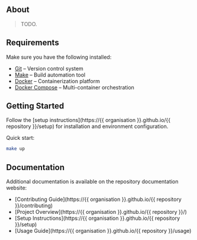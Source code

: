 ## About

> TODO.

## Requirements

Make sure you have the following installed:

- [Git](https://git-scm.com/) – Version control system
- [Make](https://www.gnu.org/software/make/) – Build automation tool
- [Docker](https://www.docker.com/) – Containerization platform
- [Docker Compose](https://docs.docker.com/compose/) – Multi-container orchestration

## Getting Started

Follow the [setup instructions](https://{{ organisation }}.github.io/{{ repository }}/setup) for installation and environment configuration.

Quick start:

```bash
make up
```

## Documentation

Additional documentation is available on the repository documentation website:

- [Contributing Guide](https://{{ organisation }}.github.io/{{ repository }}/contributing)
- [Project Overview](https://{{ organisation }}.github.io/{{ repository }}/)
- [Setup Instructions](https://{{ organisation }}.github.io/{{ repository }}/setup)
- [Usage Guide](https://{{ organisation }}.github.io/{{ repository }}/usage)
